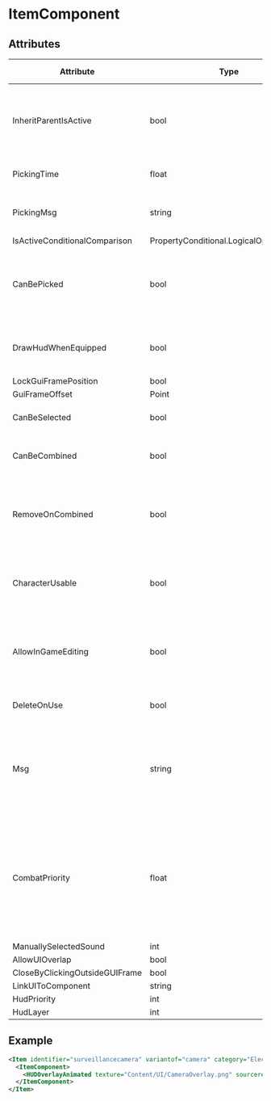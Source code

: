 # ItemComponent


## Attributes

| Attribute                      | Type                                    | Default value | Description                                                                                                                                                                                                                          |
|--------------------------------|-----------------------------------------|---------------|--------------------------------------------------------------------------------------------------------------------------------------------------------------------------------------------------------------------------------------|
| InheritParentIsActive          | bool                                    | true          | If this is a child component of another component, should this component inherit the IsActive state of the parent?                                                                                                                   |
| PickingTime                    | float                                   | 0             | How long it takes to pick up the item (in seconds).                                                                                                                                                                                  |
| PickingMsg                     | string                                  | ""            | What to display on the progress bar when this item is being picked.                                                                                                                                                                  |
| IsActiveConditionalComparison  | PropertyConditional.LogicalOperatorType | And           |                                                                                                                                                                                                                                      |
| CanBePicked                    | bool                                    | false         | Can the item be picked up (or interacted with, if the pick action does something else than picking up the item).                                                                                                                     |
| DrawHudWhenEquipped            | bool                                    | false         | Should the interface of the item (if it has one) be drawn when the item is equipped.                                                                                                                                                 |
| LockGuiFramePosition           | bool                                    | false         |                                                                                                                                                                                                                                      |
| GuiFrameOffset                 | Point                                   | "0,0"         |                                                                                                                                                                                                                                      |
| CanBeSelected                  | bool                                    | false         | Can the item be selected by interacting with it.                                                                                                                                                                                     |
| CanBeCombined                  | bool                                    | false         | Can the item be combined with other items of the same type.                                                                                                                                                                          |
| RemoveOnCombined               | bool                                    | false         | Should the item be removed if combining it with an other item causes the condition of this item to drop to 0.                                                                                                                        |
| CharacterUsable                | bool                                    | false         | Can the "Use" action of the item be triggered by characters or just other items/StatusEffects.                                                                                                                                       |
| AllowInGameEditing             | bool                                    | true          | Can the properties of the component be edited in-game (only applicable if the component has in-game editable properties).                                                                                                            |
| DeleteOnUse                    | bool                                    | false         | Should the item be deleted when it's used.                                                                                                                                                                                           |
| Msg                            | string                                  | ""            | A text displayed next to the item when it's highlighted (generally instructs how to interact with the item, e.g. "[Mouse1] Pick up").                                                                                                |
| CombatPriority                 | float                                   | 0             | How useful the item is in combat? Used by AI to decide which item it should use as a weapon. For the sake of clarity, use a value between 0 and 100 (not forced). Note that there's also a generic BotPriority for all item prefabs. |
| ManuallySelectedSound          | int                                     | 0             |                                                                                                                                                                                                                                      |
| AllowUIOverlap                 | bool                                    | false         |                                                                                                                                                                                                                                      |
| CloseByClickingOutsideGUIFrame | bool                                    | true          |                                                                                                                                                                                                                                      |
| LinkUIToComponent              | string                                  | ""            |                                                                                                                                                                                                                                      |
| HudPriority                    | int                                     | 0             |                                                                                                                                                                                                                                      |
| HudLayer                       | int                                     | 0             |                                                                                                                                                                                                                                      |




## Example
```xml
<Item identifier="surveillancecamera" variantof="camera" category="Electrical" Tags="smallitem,camera" focusonselected="true" offsetonselected="500" cargocontaineridentifier="metalcrate" Scale="0.5">
  <ItemComponent>
    <HUDOverlayAnimated texture="Content/UI/CameraOverlay.png" sourcerect="0,0,2048,1536" origin="0.5,0.5" alpha="1.0" animspeed="20" columns="2" rows="2" />
  </ItemComponent>
</Item>
```

